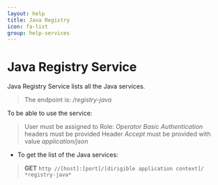 ```yaml
---
layout: help
title: Java Registry
icon: fa-list
group: help-services
---
```


Java Registry Service
===

Java Registry Service lists all the Java services.

> The endpoint is: */registry-java*

To be able to use the service:

> User must be assigned to Role: *Operator*
> *Basic Authentication* headers must be provided
> Header *Accept* must be provided with value *application/json*

* To get the list of the Java services:

> **GET** `http //[host]:[port]/[dirigible application context]/ *registry-java*`

